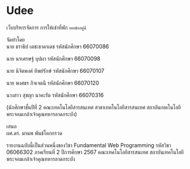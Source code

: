 # Udee
เว็บบริหารจัดการ การให้เช่าที่พัก `หอพักอยู่ดี`


จัดทำโดย 	
นาย ธราธิป เตชะธาดาเดช 	รหัสนักศึกษา 66070086  

นาย นรเศรษฐ์ บุปผา 		รหัสนักศึกษา 66070098  

นาย นิจิตพงศ์ ทิพย์รักษ์ 	รหัสนักศึกษา 66070107

นาย พงศธร กิจเจตนี 		รหัสนักศึกษา 66070120

นางสาว สุชญา นาคะรัต 	รหัสนักศึกษา 66070316


(นักศึกษาชั้นปีที่ 2 คณะเทคโนโลยีสารสนเทศ 
สาขาเทคโนโลยีสารสนเทศ 
สถาบันเทคโนโลยีพระจอมเกล้าเจ้าคุณทหารลาดกระบัง) 


เสนอ  
ผศ.ดร. มานพ พันธ์โคกกรวด



รายงานฉบับนี้เป็นส่วนหนึ่งของวิชา Fundamental Web Programming รหัสวิชา 06066302 ภาคเรียนที่ 2 ปีการศึกษา 2567 
คณะเทคโนโลยีสารสนเทศ
สถาบันเทคโนโลยีพระจอมเกล้าเจ้าคุณทหารลาดกระบัง 
